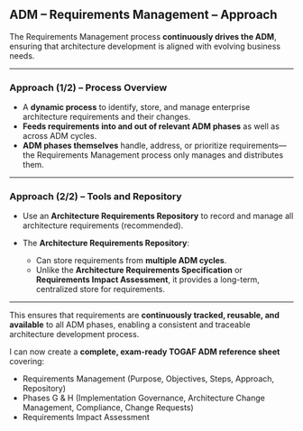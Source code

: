 
## **ADM – Requirements Management – Approach**

The Requirements Management process **continuously drives the ADM**, ensuring that architecture development is aligned with evolving business needs.

---

### **Approach (1/2) – Process Overview**

* A **dynamic process** to identify, store, and manage enterprise architecture requirements and their changes.
* **Feeds requirements into and out of relevant ADM phases** as well as across ADM cycles.
* **ADM phases themselves** handle, address, or prioritize requirements—the Requirements Management process only manages and distributes them.

---

### **Approach (2/2) – Tools and Repository**

* Use an **Architecture Requirements Repository** to record and manage all architecture requirements (recommended).
* The **Architecture Requirements Repository**:

  * Can store requirements from **multiple ADM cycles**.
  * Unlike the **Architecture Requirements Specification** or **Requirements Impact Assessment**, it provides a long-term, centralized store for requirements.

---

This ensures that requirements are **continuously tracked, reusable, and available** to all ADM phases, enabling a consistent and traceable architecture development process.

I can now create a **complete, exam-ready TOGAF ADM reference sheet** covering:

* Requirements Management (Purpose, Objectives, Steps, Approach, Repository)
* Phases G & H (Implementation Governance, Architecture Change Management, Compliance, Change Requests)
* Requirements Impact Assessment

